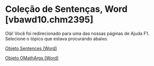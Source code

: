 
# Coleção de Sentenças, Word [vbawd10.chm2395]

Olá! Você foi redirecionado para uma das nossas páginas de Ajuda F1. Selecione o tópico que estava procurando abaixo.

[Objeto Sentences (Word)](http://msdn.microsoft.com/library/bcb9653d-bada-8e51-f47d-58f17dae19fe%28Office.15%29.aspx)

[Objeto OMathArgs (Word)](http://msdn.microsoft.com/library/5e4d542b-11c3-8cb8-be2a-5b990e777290%28Office.15%29.aspx)

